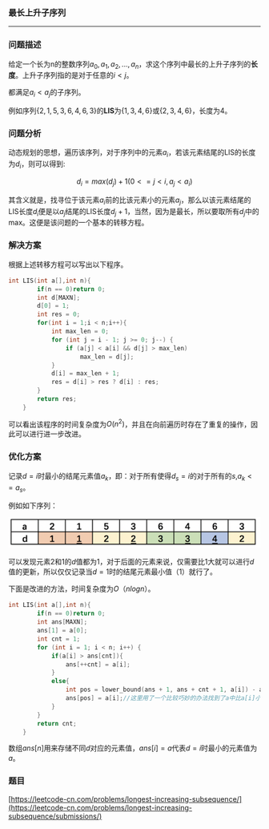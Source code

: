 ### 最长上升子序列

---

### 问题描述

给定一个长为n的整数序列${a_0,a_1,a_2,...,a_n}$，求这个序列中最长的上升子序列的**长度**。上升子序列指的是对于任意的$i<j$。

都满足$a_i<a_j$的子序列。

例如序列{${2,1,5,3,6,4,6,3}$}的**LIS**为{$1,3,4,6$}或{$2,3,4,6$}，长度为4。

### 问题分析

动态规划的思想，遍历该序列，对于序列中的元素$a_i$，若该元素结尾的LIS的长度为$d_i$，则可以得到:

$$d_i= max(d_j)+1(0<=j<i,a_j<a_i)$$


其含义就是，找寻位于该元素$a_i$前的比该元素小的元素$a_j$，那么以该元素结尾的LIS长度$d_i$便是以$a_j$结尾的LIS长度$d_j+1$，当然，因为是最长，所以要取所有$d_j$中的max。这便是该问题的一个基本的转移方程。

### 解决方案

根据上述转移方程可以写出以下程序。

```cpp
int LIS(int a[],int n){
        if(n == 0)return 0;
        int d[MAXN];
        d[0] = 1;
        int res = 0;
        for(int i = 1;i < n;i++){
            int max_len = 0;
            for (int j = i - 1; j >= 0; j--) {
                if (a[j] < a[i] && d[j] > max_len)
                    max_len = d[j];
            }
            d[i] = max_len + 1;
            res = d[i] > res ? d[i] : res;
        }
        return res;
    }
```

可以看出该程序的时间复杂度为$O(n^2)$，并且在向前遍历时存在了重复的操作，因此可以进行进一步改进。

### 优化方案

记录$d = i$时最小的结尾元素值$a_k$，即：对于所有使得$d_s = i$的对于所有的$s$,$a_k <= a_s$。

例如如下序列：

![](../img/lis.png)

可以发现元素2和1的$d$值都为1，对于后面的元素来说，仅需要比1大就可以进行$d$值的更新，所以仅仅记录当$d=1$时的结尾元素最小值（1）就行了。

下面是改进的方法，时间复杂度为$O（nlogn）$。

```cpp
int LIS(int a[],int n){
        if(n == 0)return 0;
        int ans[MAXN];
        ans[1] = a[0];
        int cnt = 1;
        for (int i = 1; i < n; i++) {
            if(a[i] > ans[cnt]){
                ans[++cnt] = a[i];
            }
            else{
                int pos = lower_bound(ans + 1, ans + cnt + 1, a[i]) - ans;
                ans[pos] = a[i];//这里用了一个比较巧妙的办法找到了a中比a[i]小的元素，并将其插入了ans中
            }
        }
        return cnt;
    }
```

数组$ans[n]$用来存储不同$d$对应的元素值，$ans[i] = a$代表$d=i$时最小的元素值为$a$。

### 题目

[https://leetcode-cn.com/problems/longest-increasing-subsequence/](https://leetcode-cn.com/problems/longest-increasing-subsequence/submissions/)

